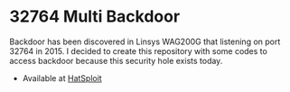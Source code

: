 # 32764 Multi Backdoor

Backdoor has been discovered in Linsys WAG200G that listening on port 32764 in 2015. I decided to create this repository with some codes to access backdoor because this security hole exists today.

* Available at [HatSploit](https://github.com/EntySec/HatSploit/blob/main/modules/exploit/unix/multi/32764_credentials_disclosure.py)
